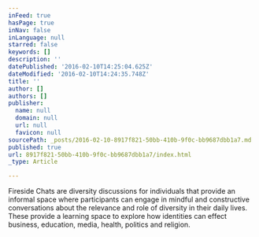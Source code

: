 ```yaml
---
inFeed: true
hasPage: true
inNav: false
inLanguage: null
starred: false
keywords: []
description: ''
datePublished: '2016-02-10T14:25:04.625Z'
dateModified: '2016-02-10T14:24:35.748Z'
title: ''
author: []
authors: []
publisher:
  name: null
  domain: null
  url: null
  favicon: null
sourcePath: _posts/2016-02-10-8917f821-50bb-410b-9f0c-bb9687dbb1a7.md
published: true
url: 8917f821-50bb-410b-9f0c-bb9687dbb1a7/index.html
_type: Article

---
```

Fireside Chats are diversity discussions for individuals that provide an informal space where participants can engage in mindful and constructive conversations about the relevance and role of diversity in their daily lives. These provide a learning space to explore how identities can effect business, education, media, health, politics and religion.